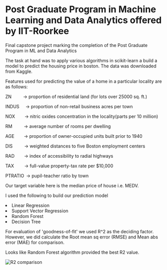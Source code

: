 # Post Graduate Program in Machine Learning and Data Analytics offered by IIT-Roorkee 

Final capstone project marking the completion of the Post Graduate Program in ML and Data Analytics

The task at hand was to apply various algorithms in scikit-learn a build a model to predict the housing price in boston. The data was downloaded from Kaggle. 
 
Features used for predicting the value of a home in a particular locality are as follows:

ZN           → proportion of residential land (for lots over 25000 sq. ft.) 

INDUS      → proportion of non-retail business acres per town 

NOX         → nitric oxides concentration in the locality(parts per 10 million) 

RM           → average number of rooms per dwelling 

AGE         → proportion of owner-occupied units built prior to 1940 

DIS           → weighted distances to five Boston employment centers 

RAD         → index of accessibility to radial highways 

TAX          → full-value property-tax rate per $10,000 

PTRATIO  → pupil-teacher ratio by town 

Our target variable here is the median price of house i.e. MEDV.

I used the following to build our prediction model
<li> Linear Regression
<li> Support Vector Regression
<li> Random Forest
<li> Decision Tree

For evaluation of 'goodness-of-fit' we used R^2 as the deciding factor. However, we did calculate the Root mean sq error (RMSE) and Mean abs error (MAE) for comparison.

Looks like Random Forest algorithm provided the best R2 value.

![R2 comparison](https://user-images.githubusercontent.com/114509328/199500784-75e215f4-2e23-4d7c-ac1f-5beb1002e580.jpg)


